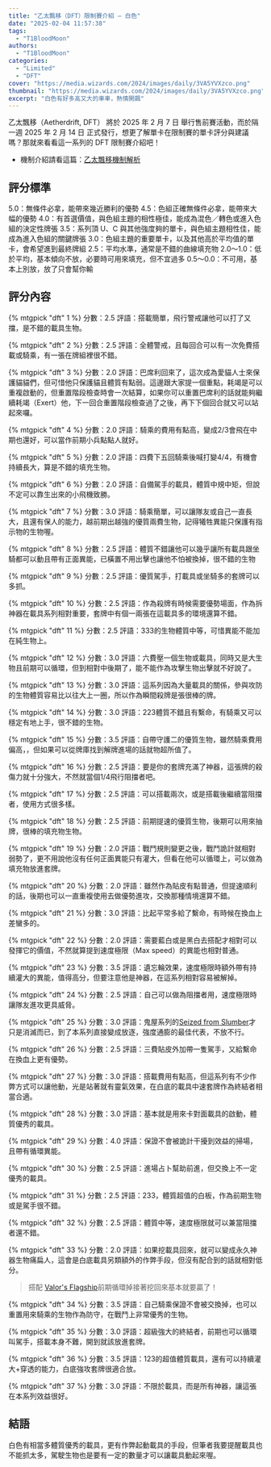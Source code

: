 ```yaml
---
title: "乙太飄移（DFT）限制賽介紹 — 白色"
date: "2025-02-04 11:57:38"
tags:
  - "T1BloodMoon"
authors:
  - "T1BloodMoon"
categories:
  - "Limited"
  - "DFT"
cover: "https://media.wizards.com/2024/images/daily/3VA5YVXzco.png"
thumbnail: "https://media.wizards.com/2024/images/daily/3VA5YVXzco.png"
excerpt: "白色有好多高又大的車車，熱情開飆"
---
```


乙太飄移（Aetherdrift, DFT） 將於 2025 年 2 月 7 日 舉行售前賽活動，而於隔一週 2025 年 2 月 14 日 正式發行，想更了解單卡在限制賽的單卡評分與建議嗎？那就來看看這一系列的 DFT 限制賽介紹吧！

- 機制介紹請看這篇：[乙太飄移機制解析](https://guildmagesforum.tw/DFT-mechanism/)

## 評分標準

5.0：無條件必拿，能帶來幾近勝利的優勢
4.5：色組正確無條件必拿，能帶來大幅的優勢
4.0：有首選價值，與色組主題的相性極佳，能成為混色／轉色或進入色組的決定性牌張
3.5：系列頂 U、C 與其他強度夠的單卡，與色組主題相性佳，能成為進入色組的關鍵牌張
3.0：色組主題的重要單卡，以及其他高於平均值的單卡，會希望進到最終牌組
2.5：平均水準，通常是不錯的曲線填充物
2.0～1.0：低於平均，基本傾向不放，必要時可用來填充，但不宜過多
0.5～0.0：不可用，基本上別放，放了只會幫你輸


## 評分內容

<!---1--->
{% mtgpick "dft" 1 %}
分數：2.5
評語：搭載簡單，飛行警戒讓他可以打了又擋，是不錯的載具生物。


<!---2--->
{% mtgpick "dft" 2 %}
分數：2.5
評語：全體警戒，且每回合可以有一次免費搭載或騎乘，有一張在牌組裡很不錯。


<!---3--->
{% mtgpick "dft" 3 %}
分數：2.0
評語：巴席利回來了，這次成為愛貓人士來保護貓貓們，但可惜他只保護貓且體質有點弱。這邊跟大家提一個重點，耗竭是可以重複啟動的，但重置階段檢查時會一次結算，如果你可以重置巴席利的話就能夠繼續耗竭（Exert）他，下一回合重置階段檢查過了之後，再下下個回合就又可以站起來囉。


<!---4--->
{% mtgpick "dft" 4 %}
分數：2.0
評語：騎乘的費用有點高，變成2/3會飛在中期也還好，可以當作前期小兵點點人就好。


<!---5--->
{% mtgpick "dft" 5 %}
分數：2.0
評語：四費下五回騎乘後喊打變4/4，有機會持續長大，算是不錯的填充生物。


<!---6--->
{% mtgpick "dft" 6 %}
分數：2.0
評語：自備駕手的載具，體質中規中矩，但說不定可以靠生出來的小飛機致勝。


<!---7--->
{% mtgpick "dft" 7 %}
分數：3.0
評語：騎乘簡單，可以讓隊友或自己一直長大，且還有保人的能力，越前期出越強的優質兩費生物，記得犧牲異能只保護有指示物的生物喔。


<!---8--->
{% mtgpick "dft" 8 %}
分數：2.5
評語：體質不錯讓他可以幾乎讓所有載具跟坐騎都可以動且帶有正面異能，已橫置不用出擊也讓他不怕被換掉，很不錯的生物


<!---9--->
{% mtgpick "dft" 9 %}
分數：2.5
評語：優質駕手，打載具或坐騎多的套牌可以多抓。


<!---10--->
{% mtgpick "dft" 10 %}
分數：2.5
評語：作為殺牌有時候需要優勢場面，作為拆神器在載具系列相對重要，套牌中有個一兩張在這載具多的環境還算不錯。


<!---11--->
{% mtgpick "dft" 11 %}
分數：2.5
評語：333的生物體質中等，可惜異能不能加在純生物上。


<!---12--->
{% mtgpick "dft" 12 %}
分數：3.0
評語：六費壓一個生物或載具，同時又是大生物且前期可以循環，但到相對中後期了，能不能作為攻擊生物出擊就不好說了。


<!---13--->
{% mtgpick "dft" 13 %}
分數：3.0
評語：這系列因為大量載具的關係，參與攻防的生物體質容易比以往大上一圈，所以作為瞬間殺牌是張很棒的牌。


<!---14--->
{% mtgpick "dft" 14 %}
分數：3.0
評語：223體質不錯且有繫命，有騎乘又可以穩定有地上手，很不錯的生物。


<!---15--->
{% mtgpick "dft" 15 %}
分數：3.5
評語：自帶守護二的優質生物，雖然騎乘費用偏高，，但如果可以從牌庫找到解牌進場的話就物超所值了。


<!---16--->
{% mtgpick "dft" 16 %}
分數：2.5
評語：要是你的套牌充滿了神器，這張牌的殺傷力就十分強大，不然就當個1/4飛行阻擋者吧。

<!---17--->
{% mtgpick "dft" 17 %}
分數：2.5
評語：可以搭載兩次，或是搭載後繼續當阻擋者，使用方式很多樣。


<!---18--->
{% mtgpick "dft" 18 %}
分數：2.5
評語：前期提速的優質生物，後期可以用來抽牌，很棒的填充物生物。


<!---19--->
{% mtgpick "dft" 19 %}
分數：2.0
評語：戰鬥規則變更之後，戰鬥詭計就相對弱勢了，更不用說他沒有任何正面異能只有灌大，但看在他可以循環上，可以做為填充物放進套牌。


<!---20--->
{% mtgpick "dft" 20 %}
分數：2.0
評語：雖然作為貼皮有點普通，但提速順利的話，後期也可以一直重複使用去做優勢進攻，交換那種情境還算不錯。


<!---21--->
{% mtgpick "dft" 21 %}
分數：3.0
評語：比起平常多給了繫命，有時候在換血上差蠻多的。


<!---22--->
{% mtgpick "dft" 22 %}
分數：2.0
評語：需要藍白或是黑白去搭配才相對可以發揮它的價值，不然就算提到速度極限（Max speed）的異能也相對普通。


<!---23--->
{% mtgpick "dft" 23 %}
分數：3.5
評語：遺忘輪效果，速度極限時額外帶有持續灌大的異能，值得高分，但要注意他是神器，在這系列相對容易被解掉。


<!---24--->
{% mtgpick "dft" 24 %}
分數：2.5
評語：自己可以做為阻擋者用，速度極限時讓隊友進攻更具威脅。


<!---25--->
{% mtgpick "dft" 25 %}
分數：3.0
評語：鬼屋系列的[Seized from Slumber](https://scryfall.com/card/dsk/28/seized-from-slumber)才只是消滅而已，到了本系列直接變成放逐，強度通膨的最佳代表，不放不行。


<!---26--->
{% mtgpick "dft" 26 %}
分數：2.5
評語：三費貼皮外加帶一隻駕手，又給繫命在換血上更有優勢。


<!---27--->
{% mtgpick "dft" 27 %}
分數：3.0
評語：搭載費用有點高，但這系列有不少作弊方式可以讓他動，光是站著就有靈氣效果，在白底的載具中速套牌作為終結者相當合適。


<!---28--->
{% mtgpick "dft" 28 %}
分數：3.0
評語：基本就是用來卡對面載具的啟動，體質優秀的載具。


<!---29--->
{% mtgpick "dft" 29 %}
分數：4.0
評語：保證不會被詭計干擾到效益的掃場，且帶有循環異能。


<!---30--->
{% mtgpick "dft" 30 %}
分數：2.5
評語：進場占卜幫助前進，但交換上不一定優秀的載具。


<!---31--->
{% mtgpick "dft" 31 %}
分數：2.5
評語：233，體質超值的白板，作為前期生物或是駕手很不錯。


<!---32--->
{% mtgpick "dft" 32 %}
分數：2.5
評語：體質中等，速度極限就可以兼當阻擋者還不錯。


<!---33--->
{% mtgpick "dft" 33 %}
分數：2.0
評語：如果挖載具回來，就可以變成永久神器生物痛扁人，這會是白底載具另類額外的作弊手段，但沒有配合到的話就相對低分。

>搭配 [Valor's Flagship](https://scryfall.com/card/dft/35/valors-flagship)前期循環掉接著挖回來基本就要贏了！


<!---34--->
{% mtgpick "dft" 34 %}
分數：3.5
評語：自己騎乘保證不會被交換掉，也可以重置用來騎乘的生物作為防守，在戰鬥上非常優秀的生物。


<!---35--->
{% mtgpick "dft" 35 %}
分數：3.0
評語：超級強大的終結者，前期也可以循環叫駕手，搭載本身不難，開到就該放進套牌。


<!---36--->
{% mtgpick "dft" 36 %}
分數：3.5
評語：123的超值體質載具，還有可以持續灌大+穿透的能力，白底強攻套牌很適合放。


<!---37--->
{% mtgpick "dft" 37 %}
分數：3.0
評語：不限於載具，而是所有神器，讓這張在本系列效益很好。

## 結語

白色有相當多體質優秀的載具，更有作弊起動載具的手段，但筆者我要提醒載具也不能抓太多，駕駛生物也是要有一定的數量才可以讓載具動起來喔。
